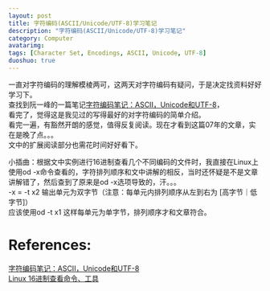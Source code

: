 ```yaml
---
layout: post
title: 字符编码(ASCII/Unicode/UTF-8)学习笔记
description: "字符编码(ASCII/Unicode/UTF-8)学习笔记"
category: Computer
avatarimg:
tags: [Character Set, Encodings, ASCII, Unicode, UTF-8]
duoshuo: true
---
```

一直对字符编码的理解模棱两可，这两天对字符编码有疑问，于是决定找资料好好学习下。  
查找到阮一峰的一篇笔记[字符编码笔记：ASCII，Unicode和UTF-8](http://www.ruanyifeng.com/blog/2007/10/ascii_unicode_and_utf-8.html)，  
看完了，觉得这是我见过的写得最好的对字符编码的简单介绍。  
看完一遍，有豁然开朗的感觉，值得反复阅读。现在才看到这篇07年的文章，实在是晚了点。。。  
文中的扩展阅读部分也需花时间好好看下。  

小插曲：根据文中实例进行16进制查看几个不同编码的文件时，我直接在Linux上使用od -x命令查看的，字符排列顺序和文中讲解的相反，当时还怀疑是不是文章讲解错了，然后查到了原来是od -x选项导致的，汗。。。  
-x = -t x2 输出单元为双字节（注意：每单元内排列顺序从左到右为 [高字节｜低字节]）  
应该使用od -t x1 这样每单元为单字节，排列顺序才和文章符合。 

# References:
[字符编码笔记：ASCII，Unicode和UTF-8](http://www.ruanyifeng.com/blog/2007/10/ascii_unicode_and_utf-8.html)  
[Linux 16进制查看命令、工具](http://blog.csdn.net/chenglian_999/article/details/4672177)  
